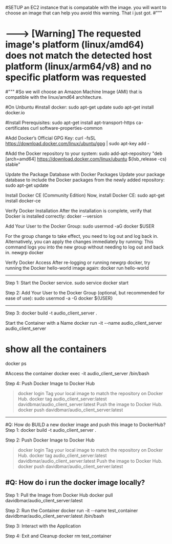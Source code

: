 #SETUP an EC2 instance that is compatable with the image.  you will want to choose an image that can help you avoid this warning. That i just got.
#"""
# ---> [Warning] The requested image's platform (linux/amd64) does not match the detected host platform (linux/arm64/v8) and no specific platform was requested
#"""
#So we will choose an Amazon Machine Image (AMI) that is compatible with the linux/amd64 architecture.

#On Unbuntu
#install docker:
sudo apt-get update
sudo apt-get install docker.io

#Install Prerequisites:
sudo apt-get install apt-transport-https ca-certificates curl software-properties-common

#Add Docker’s Official GPG Key:
curl -fsSL https://download.docker.com/linux/ubuntu/gpg | sudo apt-key add -

#Add the Docker repository to your system:
sudo add-apt-repository "deb [arch=amd64] https://download.docker.com/linux/ubuntu $(lsb_release -cs) stable"

Update the Package Database with Docker Packages
Update your package database to include the Docker packages from the newly added repository:
sudo apt-get update

Install Docker CE (Community Edition)
Now, install Docker CE:
sudo apt-get install docker-ce

Verify Docker Installation
After the installation is complete, verify that Docker is installed correctly:
docker --version

Add Your User to the Docker Group:
sudo usermod -aG docker $USER

For the group change to take effect, you need to log out and log back in. Alternatively, you can apply the changes immediately by running:
This command logs you into the new group without needing to log out and back in.
newgrp docker

Verify Docker Access
After re-logging or running newgrp docker, try running the Docker hello-world image again:
docker run hello-world

-------------------------------

Step 1: Start the Docker service.
sudo service docker start

Step 2: Add Your User to the Docker Group (optional, but recommended for ease of use):
sudo usermod -a -G docker ${USER}

-------------------------------

Step 3:
docker build -t audio_client_server .

Start the Container with a Name
docker run -it --name audio_client_server audio_client_server

# show all the containers
docker ps

#Access the container
docker exec -it audio_client_server /bin/bash


Step 4: Push Docker Image to Docker Hub
> docker login
Tag your local image to match the repository on Docker Hub.
> docker tag audio_client_server:latest davidbmar/audio_client_server:latest
Push the image to Docker Hub.
> docker push davidbmar/audio_client_server:latest

-------------------------------------------
#Q: How do BUILD a new docker image and push this image to DockerHub?
Step 1:
docker build -t audio_client_server .

Step 2: Push Docker Image to Docker Hub
> docker login
Tag your local image to match the repository on Docker Hub.
> docker tag audio_client_server:latest davidbmar/audio_client_server:latest
Push the image to Docker Hub.
> docker push davidbmar/audio_client_server:latest


#Q: How do i run the docker image locally?
-------------------------------------------
Step 1: Pull the Image from Docker Hub
docker pull davidbmar/audio_client_server:latest

Step 2: Run the Container
docker run -it --name test_container davidbmar/audio_client_server:latest /bin/bash

Step 3: Interact with the Application

Step 4: Exit and Cleanup
docker rm test_container

